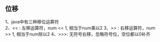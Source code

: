 
## 位移  
1、java中有三种移位运算符    
2、<< : 左移运算符，num << 1, 相当于num乘以2
3、>> : 右移运算符，num >> 1, 相当于num除以2
4、>>>: 无符号右移，忽略符号位，空位都以0补齐